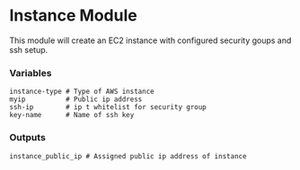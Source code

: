 # Instance Module
This module will create an EC2 instance with configured security goups and ssh setup.

### Variables
```
instance-type # Type of AWS instance
myip          # Public ip address
ssh-ip        # ip t whitelist for security group
key-name      # Name of ssh key
```

### Outputs
```
instance_public_ip # Assigned public ip address of instance
```
